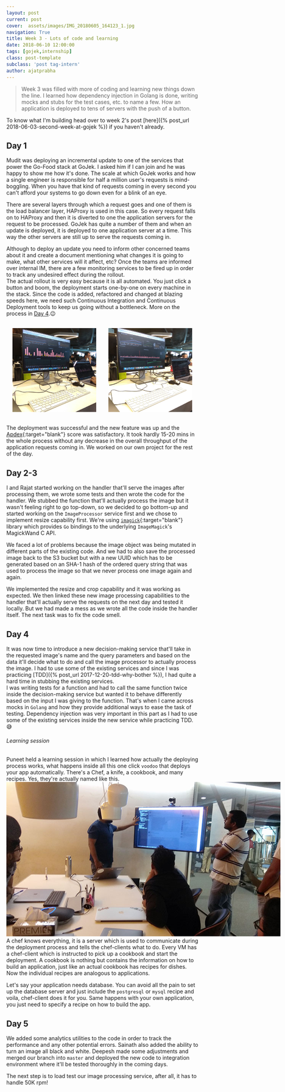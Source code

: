 ```yaml
---
layout: post
current: post
cover:  assets/images/IMG_20180605_164123_1.jpg
navigation: True
title: Week 3 - Lots of code and learning
date: 2018-06-10 12:00:00
tags: [gojek,internship]
class: post-template
subclass: 'post tag-intern'
author: ajatprabha
---
```


> Week 3 was filled with more of coding and learning new things down the line. I learned how dependency injection in Golang is done, writing mocks and stubs for the test cases, etc. to name a few. How an application is deployed to tens of servers with the push of a button.  

To know what I'm building head over to week 2's post [here]({% post_url 2018-06-03-second-week-at-gojek %}) if you haven't already.

## Day 1  
Mudit was deploying an incremental update to one of the services that power the Go-Food stack at GoJek. I asked him if I can join and he was happy to show me how it's done. The scale at which GoJek works and how a single engineer is responsible for half a million user's requests is mind-boggling. When you have that kind of requests coming in every second you can't afford your systems to go down even for a blink of an eye.  

There are several layers through which a request goes and one of them is the load balancer layer, HAProxy is used in this case. So every request falls on to HAProxy and then it is diverted to one the application servers for the request to be processed. GoJek has quite a number of them and when an update is deployed, it is deployed to one application server at a time. This way the other servers are still up to serve the requests coming in.  

Although to deploy an update you need to inform other concerned teams about it and create a document mentioning what changes it is going to make, what other services will it affect, etc? Once the teams are informed over internal IM, there are a few monitoring services to be fired up in order to track any undesired effect during the rollout.  
The actual rollout is very easy because it is all automated. You just click a button and boom, the deployment starts one-by-one on every machine in the stack. Since the code is added, refactored and changed at blazing speeds here, we need such Continuous Integration and Continuous Deployment tools to keep us going without a bottleneck. More on the process in [Day 4](#day-4).😉  

<div style="display: flex">
    <div style="margin: 1rem; width: 50%; display: inline-block">
        <img src="/assets/images/IMG_20180604_125819.jpg" style="width: 100%"/>
    </div>
    <div style="margin: 1rem; width: 50%; display: inline-block">
        <img src="/assets/images/IMG_20180604_125835.jpg" style="width: 100%"/>
    </div>
</div>  

The deployment was successful and the new feature was up and the [Apdex](https://en.wikipedia.org/wiki/Apdex){:target="blank"} score was satisfactory. It took hardly 15-20 mins in the whole process without any decrease in the overall throughput of the application requests coming in. We worked on our own project for the rest of the day.  

## Day 2-3  
I and Rajat started working on the handler that'll serve the images after processing them, we wrote some tests and then wrote the code for the handler. We stubbed the function that'll actually process the image but it wasn't feeling right to go top-down, so we decided to go bottom-up and started working on the `ImageProcessor` service first and we chose to implement resize capability first. We're using [`imagick`](https://github.com/gographics/imagick){:target="blank"} library which provides `Go` bindings to the underlying `ImageMagick`'s MagickWand C API.  

<div style="width: 100%">
    <script src="https://gist.github.com/ajatprabha/6e6281e108a4bc5e3c545ef906522ddf.js?file=image_processor.go"></script>
</div>  

We faced a lot of problems because the image object was being mutated in different parts of the existing code. And we had to also save the processed image back to the S3 bucket but with a new UUID which has to be generated based on an SHA-1 hash of the ordered query string that was used to process the image so that we never process one image again and again.  

<div style="width: 100%">
    <script src="https://gist.github.com/ajatprabha/6b885458d07a2bfcc94351b36cda0d45.js?file=image.go"></script>
</div>  

We implemented the resize and crop capability and it was working as expected. We then linked these new image processing capabilities to the handler that'll actually serve the requests on the next day and tested it locally. But we had made a mess as we wrote all the code inside the handler itself. The next task was to fix the code smell.  

## Day 4  
It was now time to introduce a new decision-making service that'll take in the requested image's name and the query parameters and based on the data it'll decide what to do and call the image processor to actually process the image. I had to use some of the existing services and since I was practicing [TDD]({% post_url 2017-12-20-tdd-why-bother %}), I had quite a hard time in stubbing the existing services.   
I was writing tests for a function and had to call the same function twice inside the decision-making service but wanted it to behave differently based on the input I was giving to the function. That's when I came across mocks in `Golang` and how they provide additional ways to ease the task of testing. Dependency injection was very important in this part as I had to use some of the existing services inside the new service while practicing TDD.😅  

###### Learning session  
Puneet held a learning session in which I learned how actually the deploying process works, what happens inside all this one click `voodoo` that deploys your app automatically. There's a Chef, a knife, a cookbook, and many recipes. Yes, they're actually named like this.  
<img src="/assets/images/IMG_20180606_115642.jpg" style="max-width: 720px;" />  A chef knows everything, it is a server which is used to communicate during the deployment process and tells the chef-clients what to do. Every VM has a chef-client which is instructed to pick up a cookbook and start the deployment. A cookbook is nothing but contains the information on how to build an application, just like an actual cookbook has recipes for dishes. Now the individual recipes are analogous to applications.  

Let's say your application needs database. You can avoid all the pain to set up the database server and just include the `postgresql` or `mysql` recipe and voila, chef-client does it for you. Same happens with your own application, you just need to specify a recipe on how to build the app.  

## Day 5  
We added some analytics utilities to the code in order to track the performance and any other potential errors. Sainath also added the ability to turn an image all black and white. Deepesh made some adjustments and merged our branch into `master` and deployed the new code to integration environment where it'll be tested thoroughly in the coming days.  

The next step is to load test our image processing service, after all, it has to handle 50K rpm!
